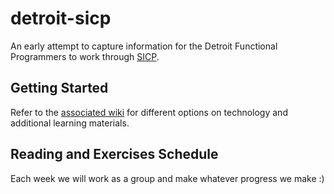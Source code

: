 # detroit-sicp
An early attempt to capture information for the Detroit Functional Programmers to work through [SICP](https://mitpress.mit.edu/sites/default/files/sicp/index.html).

## Getting Started
Refer to the [associated wiki](https://github.com/mkumm/detroit-sicp/wiki) for different options on technology and additional learning materials. 

## Reading and Exercises Schedule
Each week we will work as a group and make whatever progress we make :)


